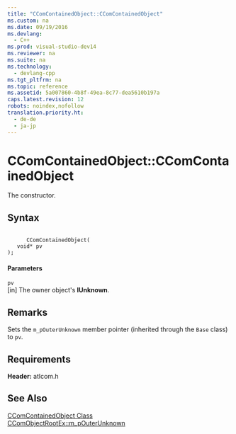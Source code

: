 ```yaml
---
title: "CComContainedObject::CComContainedObject"
ms.custom: na
ms.date: 09/19/2016
ms.devlang: 
  - C++
ms.prod: visual-studio-dev14
ms.reviewer: na
ms.suite: na
ms.technology: 
  - devlang-cpp
ms.tgt_pltfrm: na
ms.topic: reference
ms.assetid: 5a007860-4b8f-49ea-8c77-dea5610b197a
caps.latest.revision: 12
robots: noindex,nofollow
translation.priority.ht: 
  - de-de
  - ja-jp
---
```

# CComContainedObject::CComContainedObject
The constructor.  
  
## Syntax  
  
```  
  
      CComContainedObject(  
   void* pv   
);  
```  
  
#### Parameters  
 `pv`  
 [in] The owner object's **IUnknown**.  
  
## Remarks  
 Sets the `m_pOuterUnknown` member pointer (inherited through the `Base` class) to `pv`.  
  
## Requirements  
 **Header:** atlcom.h  
  
## See Also  
 [CComContainedObject Class](../vs140/CComContainedObject-Class.md)   
 [CComObjectRootEx::m_pOuterUnknown](../vs140/CComObjectRootEx--m_pOuterUnknown.md)